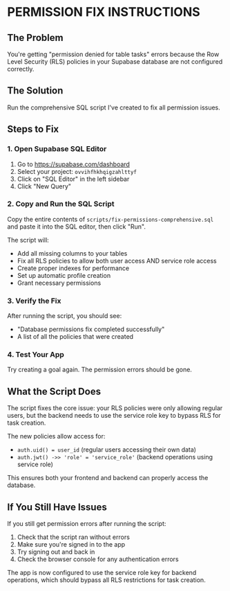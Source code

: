 # PERMISSION FIX INSTRUCTIONS

## The Problem
You're getting "permission denied for table tasks" errors because the Row Level Security (RLS) policies in your Supabase database are not configured correctly.

## The Solution
Run the comprehensive SQL script I've created to fix all permission issues.

## Steps to Fix

### 1. Open Supabase SQL Editor
1. Go to https://supabase.com/dashboard
2. Select your project: `ovvihfhkhqigzahlttyf`
3. Click on "SQL Editor" in the left sidebar
4. Click "New Query"

### 2. Copy and Run the SQL Script
Copy the entire contents of `scripts/fix-permissions-comprehensive.sql` and paste it into the SQL editor, then click "Run".

The script will:
- Add all missing columns to your tables
- Fix all RLS policies to allow both user access AND service role access
- Create proper indexes for performance
- Set up automatic profile creation
- Grant necessary permissions

### 3. Verify the Fix
After running the script, you should see:
- "Database permissions fix completed successfully"
- A list of all the policies that were created

### 4. Test Your App
Try creating a goal again. The permission errors should be gone.

## What the Script Does

The script fixes the core issue: your RLS policies were only allowing regular users, but the backend needs to use the service role key to bypass RLS for task creation.

The new policies allow access for:
- `auth.uid() = user_id` (regular users accessing their own data)
- `auth.jwt() ->> 'role' = 'service_role'` (backend operations using service role)

This ensures both your frontend and backend can properly access the database.

## If You Still Have Issues

If you still get permission errors after running the script:

1. Check that the script ran without errors
2. Make sure you're signed in to the app
3. Try signing out and back in
4. Check the browser console for any authentication errors

The app is now configured to use the service role key for backend operations, which should bypass all RLS restrictions for task creation.